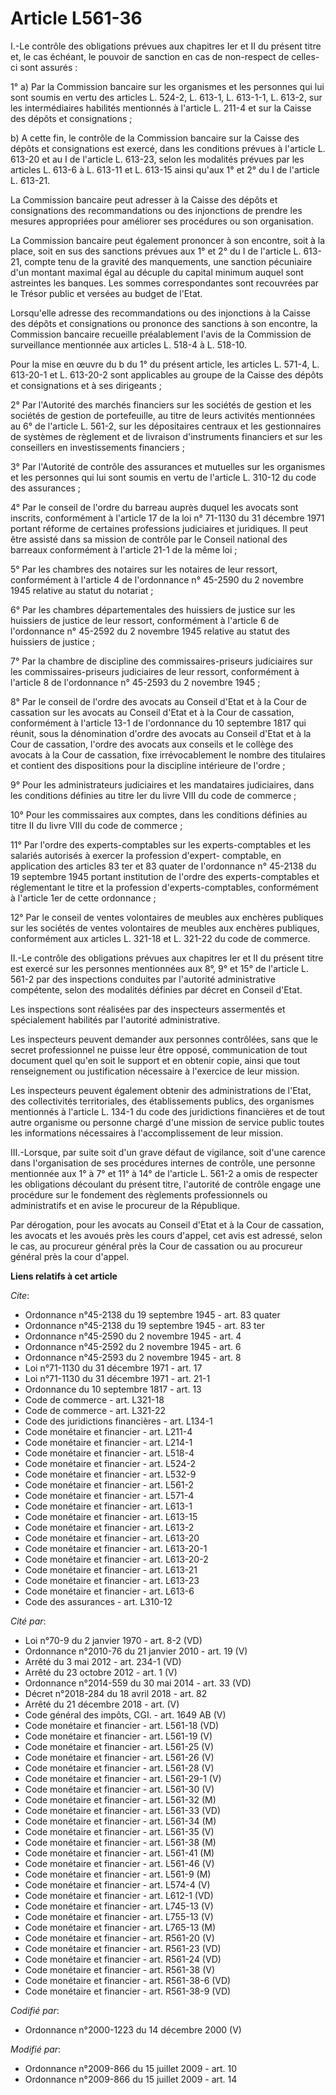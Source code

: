 # Article L561-36

I.-Le contrôle des obligations prévues aux chapitres Ier et II du présent titre et, le cas échéant, le pouvoir de sanction en
cas de non-respect de celles-ci sont assurés : 

1° a) Par la Commission bancaire sur les organismes et les personnes qui lui sont soumis en vertu des articles L. 524-2, L.
613-1, L. 613-1-1, L. 613-2, sur les intermédiaires habilités mentionnés à l'article L. 211-4 et sur la Caisse des dépôts et
consignations ; 

b) A cette fin, le contrôle de la Commission bancaire sur la Caisse des dépôts et consignations est exercé, dans les
conditions prévues à l'article L. 613-20 et au I de l'article L. 613-23, selon les modalités prévues par les articles L.
613-6 à L. 613-11 et L. 613-15 ainsi qu'aux 1° et 2° du I de l'article L. 613-21. 

La Commission bancaire peut adresser à la Caisse des dépôts et consignations des recommandations ou des injonctions de
prendre les mesures appropriées pour améliorer ses procédures ou son organisation. 

La Commission bancaire peut également prononcer à son encontre, soit à la place, soit en sus des sanctions prévues aux 1° et
2° du I de l'article L. 613-21, compte tenu de la gravité des manquements, une sanction pécuniaire d'un montant maximal égal
au décuple du capital minimum auquel sont astreintes les banques. Les sommes correspondantes sont recouvrées par le Trésor
public et versées au budget de l'Etat. 

Lorsqu'elle adresse des recommandations ou des injonctions à la Caisse des dépôts et consignations ou prononce des sanctions
à son encontre, la Commission bancaire recueille préalablement l'avis de la Commission de surveillance mentionnée aux
articles L. 518-4 à L. 518-10. 

Pour la mise en œuvre du b du 1° du présent article, les articles L. 571-4, L. 613-20-1 et L. 613-20-2 sont applicables au
groupe de la Caisse des dépôts et consignations et à ses dirigeants ; 

2° Par l'Autorité des marchés financiers sur les sociétés de gestion et les sociétés de gestion de portefeuille, au titre de
leurs activités mentionnées au 6° de l'article L. 561-2, sur les dépositaires centraux et les gestionnaires de systèmes de
règlement et de livraison d'instruments financiers et sur les conseillers en investissements financiers ; 

3° Par l'Autorité de contrôle des assurances et mutuelles sur les organismes et les personnes qui lui sont soumis en vertu de
l'article L. 310-12 du code des assurances ; 

4° Par le conseil de l'ordre du barreau auprès duquel les avocats sont inscrits, conformément à l'article 17 de la loi n°
71-1130 du 31 décembre 1971 portant réforme de certaines professions judiciaires et juridiques. Il peut être assisté dans sa
mission de contrôle par le Conseil national des barreaux conformément à l'article 21-1 de la même loi ; 

5° Par les chambres des notaires sur les notaires de leur ressort, conformément à l'article 4 de l'ordonnance n° 45-2590 du 2
novembre 1945 relative au statut du notariat ; 

6° Par les chambres départementales des huissiers de justice sur les huissiers de justice de leur ressort, conformément à
l'article 6 de l'ordonnance n° 45-2592 du 2 novembre 1945 relative au statut des huissiers de justice ; 

7° Par la chambre de discipline des commissaires-priseurs judiciaires sur les commissaires-priseurs judiciaires de leur
ressort, conformément à l'article 8 de l'ordonnance n° 45-2593 du 2 novembre 1945 ; 

8° Par le conseil de l'ordre des avocats au Conseil d'Etat et à la Cour de cassation sur les avocats au Conseil d'Etat et à
la Cour de cassation, conformément à l'article 13-1 de l'ordonnance du 10 septembre 1817 qui réunit, sous la dénomination
d'ordre des avocats au Conseil d'Etat et à la Cour de cassation, l'ordre des avocats aux conseils et le collège des avocats à
la Cour de cassation, fixe irrévocablement le nombre des titulaires et contient des dispositions pour la discipline
intérieure de l'ordre ; 

9° Pour les administrateurs judiciaires et les mandataires judiciaires, dans les conditions définies au titre Ier du livre
VIII du code de commerce ; 

10° Pour les commissaires aux comptes, dans les conditions définies au titre II du livre VIII du code de commerce ; 

11° Par l'ordre des experts-comptables sur les experts-comptables et les salariés autorisés à exercer la profession d'expert-
comptable, en application des articles 83 ter et 83 quater de l'ordonnance n° 45-2138 du 19 septembre 1945 portant
institution de l'ordre des experts-comptables et réglementant le titre et la profession d'experts-comptables, conformément à
l'article 1er de cette ordonnance ; 

12° Par le conseil de ventes volontaires de meubles aux enchères publiques sur les sociétés de ventes volontaires de meubles
aux enchères publiques, conformément aux articles L. 321-18 et L. 321-22 du code de commerce. 

II.-Le contrôle des obligations prévues aux chapitres Ier et II du présent titre est exercé sur les personnes mentionnées aux
8°, 9° et 15° de l'article L. 561-2 par des inspections conduites par l'autorité administrative compétente, selon des
modalités définies par décret en Conseil d'Etat. 

Les inspections sont réalisées par des inspecteurs assermentés et spécialement habilités par l'autorité administrative. 

Les inspecteurs peuvent demander aux personnes contrôlées, sans que le secret professionnel ne puisse leur être opposé,
communication de tout document quel qu'en soit le support et en obtenir copie, ainsi que tout renseignement ou justification
nécessaire à l'exercice de leur mission. 

Les inspecteurs peuvent également obtenir des administrations de l'Etat, des collectivités territoriales, des établissements
publics, des organismes mentionnés à l'article L. 134-1 du code des juridictions financières et de tout autre organisme ou
personne chargé d'une mission de service public toutes les informations nécessaires à l'accomplissement de leur mission. 

III.-Lorsque, par suite soit d'un grave défaut de vigilance, soit d'une carence dans l'organisation de ses procédures
internes de contrôle, une personne mentionnée aux 1° à 7° et 11° à 14° de l'article L. 561-2 a omis de respecter les
obligations découlant du présent titre, l'autorité de contrôle engage une procédure sur le fondement des règlements
professionnels ou administratifs et en avise le procureur de la République. 

Par dérogation, pour les avocats au Conseil d'Etat et à la Cour de cassation, les avocats et les avoués près les cours
d'appel, cet avis est adressé, selon le cas, au procureur général près la Cour de cassation ou au procureur général près la
cour d'appel.

**Liens relatifs à cet article**

_Cite_:

  - Ordonnance n°45-2138 du 19 septembre 1945 - art. 83 quater
  - Ordonnance n°45-2138 du 19 septembre 1945 - art. 83 ter
  - Ordonnance n°45-2590 du 2 novembre 1945 - art. 4
  - Ordonnance n°45-2592 du 2 novembre 1945 - art. 6
  - Ordonnance n°45-2593 du 2 novembre 1945 - art. 8
  - Loi n°71-1130 du 31 décembre 1971 - art. 17
  - Loi n°71-1130 du 31 décembre 1971 - art. 21-1
  - Ordonnance du 10 septembre 1817 - art. 13
  - Code de commerce - art. L321-18
  - Code de commerce - art. L321-22
  - Code des juridictions financières - art. L134-1
  - Code monétaire et financier - art. L211-4
  - Code monétaire et financier - art. L214-1
  - Code monétaire et financier - art. L518-4
  - Code monétaire et financier - art. L524-2
  - Code monétaire et financier - art. L532-9
  - Code monétaire et financier - art. L561-2
  - Code monétaire et financier - art. L571-4
  - Code monétaire et financier - art. L613-1
  - Code monétaire et financier - art. L613-15
  - Code monétaire et financier - art. L613-2
  - Code monétaire et financier - art. L613-20
  - Code monétaire et financier - art. L613-20-1
  - Code monétaire et financier - art. L613-20-2
  - Code monétaire et financier - art. L613-21
  - Code monétaire et financier - art. L613-23
  - Code monétaire et financier - art. L613-6
  - Code des assurances - art. L310-12

_Cité par_:

  - Loi n°70-9 du 2 janvier 1970 - art. 8-2 (VD)
  - Ordonnance n°2010-76 du 21 janvier 2010 - art. 19 (V)
  - Arrêté du 3 mai 2012 - art. 234-1 (VD)
  - Arrêté du 23 octobre 2012 - art. 1 (V)
  - Ordonnance n°2014-559 du 30 mai 2014 - art. 33 (VD)
  - Décret n°2018-284 du 18 avril 2018 - art. 82
  - Arrêté du 21 décembre 2018 - art. (V)
  - Code général des impôts, CGI. - art. 1649 AB (V)
  - Code monétaire et financier - art. L561-18 (VD)
  - Code monétaire et financier - art. L561-19 (V)
  - Code monétaire et financier - art. L561-25 (V)
  - Code monétaire et financier - art. L561-26 (V)
  - Code monétaire et financier - art. L561-28 (V)
  - Code monétaire et financier - art. L561-29-1 (V)
  - Code monétaire et financier - art. L561-30 (V)
  - Code monétaire et financier - art. L561-32 (M)
  - Code monétaire et financier - art. L561-33 (VD)
  - Code monétaire et financier - art. L561-34 (M)
  - Code monétaire et financier - art. L561-35 (V)
  - Code monétaire et financier - art. L561-38 (M)
  - Code monétaire et financier - art. L561-41 (M)
  - Code monétaire et financier - art. L561-46 (V)
  - Code monétaire et financier - art. L561-9 (M)
  - Code monétaire et financier - art. L574-4 (V)
  - Code monétaire et financier - art. L612-1 (VD)
  - Code monétaire et financier - art. L745-13 (V)
  - Code monétaire et financier - art. L755-13 (V)
  - Code monétaire et financier - art. L765-13 (M)
  - Code monétaire et financier - art. R561-20 (V)
  - Code monétaire et financier - art. R561-23 (VD)
  - Code monétaire et financier - art. R561-24 (VD)
  - Code monétaire et financier - art. R561-38 (V)
  - Code monétaire et financier - art. R561-38-6 (VD)
  - Code monétaire et financier - art. R561-38-9 (VD)

_Codifié par_:

  - Ordonnance n°2000-1223 du 14 décembre 2000 (V)

_Modifié par_:

  - Ordonnance n°2009-866 du 15 juillet 2009 - art. 10
  - Ordonnance n°2009-866 du 15 juillet 2009 - art. 14
